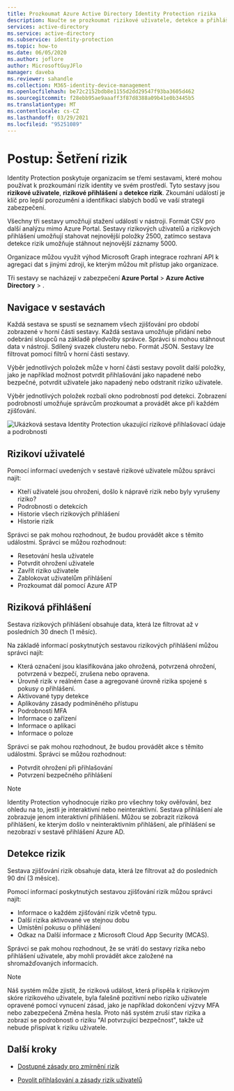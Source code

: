 ```yaml
---
title: Prozkoumat Azure Active Directory Identity Protection rizika
description: Naučte se prozkoumat rizikové uživatele, detekce a přihlášení v Azure Active Directory Identity Protection
services: active-directory
ms.service: active-directory
ms.subservice: identity-protection
ms.topic: how-to
ms.date: 06/05/2020
ms.author: joflore
author: MicrosoftGuyJFlo
manager: daveba
ms.reviewer: sahandle
ms.collection: M365-identity-device-management
ms.openlocfilehash: be72c2152bdb8e1155d2dd29547f93ba3605d462
ms.sourcegitcommit: f28ebb95ae9aaaff3f87d8388a09b41e0b3445b5
ms.translationtype: MT
ms.contentlocale: cs-CZ
ms.lasthandoff: 03/29/2021
ms.locfileid: "95251089"
---
```

# <a name="how-to-investigate-risk"></a>Postup: Šetření rizik

Identity Protection poskytuje organizacím se třemi sestavami, které mohou používat k prozkoumání rizik identity ve svém prostředí. Tyto sestavy jsou **rizikové uživatele**, **rizikové přihlášení** a **detekce rizik**. Zkoumání událostí je klíč pro lepší porozumění a identifikaci slabých bodů ve vaší strategii zabezpečení.

Všechny tři sestavy umožňují stažení událostí v nástroji. Formát CSV pro další analýzu mimo Azure Portal. Sestavy rizikových uživatelů a rizikových přihlášení umožňují stahovat nejnovější položky 2500, zatímco sestava detekce rizik umožňuje stáhnout nejnovější záznamy 5000.

Organizace můžou využít výhod Microsoft Graph integrace rozhraní API k agregaci dat s jinými zdroji, ke kterým můžou mít přístup jako organizace.

Tři sestavy se nacházejí v zabezpečení **Azure Portal**  >  **Azure Active Directory**  >  .

## <a name="navigating-the-reports"></a>Navigace v sestavách

Každá sestava se spustí se seznamem všech zjišťování pro období zobrazené v horní části sestavy. Každá sestava umožňuje přidání nebo odebrání sloupců na základě předvolby správce. Správci si mohou stáhnout data v nástroji. Sdílený svazek clusteru nebo. Formát JSON. Sestavy lze filtrovat pomocí filtrů v horní části sestavy.

Výběr jednotlivých položek může v horní části sestavy povolit další položky, jako je například možnost potvrdit přihlašování jako napadené nebo bezpečné, potvrdit uživatele jako napadený nebo odstranit riziko uživatele.

Výběr jednotlivých položek rozbalí okno podrobností pod detekci. Zobrazení podrobností umožňuje správcům prozkoumat a provádět akce při každém zjišťování. 

![Ukázková sestava Identity Protection ukazující rizikové přihlašovací údaje a podrobnosti](./media/howto-identity-protection-investigate-risk/identity-protection-risky-sign-ins-report.png)

## <a name="risky-users"></a>Rizikoví uživatelé

Pomocí informací uvedených v sestavě rizikové uživatele můžou správci najít:

- Kteří uživatelé jsou ohroženi, došlo k nápravě rizik nebo byly vyrušeny riziko?
- Podrobnosti o detekcích
- Historie všech rizikových přihlášení
- Historie rizik
 
Správci se pak mohou rozhodnout, že budou provádět akce s těmito událostmi. Správci se můžou rozhodnout:

- Resetování hesla uživatele
- Potvrdit ohrožení uživatele
- Zavřít riziko uživatele
- Zablokovat uživatelům přihlášení
- Prozkoumat dál pomocí Azure ATP

## <a name="risky-sign-ins"></a>Riziková přihlášení

Sestava rizikových přihlášení obsahuje data, která lze filtrovat až v posledních 30 dnech (1 měsíc).

Na základě informací poskytnutých sestavou rizikových přihlášení můžou správci najít:

- Která označení jsou klasifikována jako ohrožená, potvrzená ohrožení, potvrzená v bezpečí, zrušena nebo opravena.
- Úrovně rizik v reálném čase a agregované úrovně rizika spojené s pokusy o přihlášení.
- Aktivované typy detekce
- Aplikovány zásady podmíněného přístupu
- Podrobnosti MFA
- Informace o zařízení
- Informace o aplikaci
- Informace o poloze

Správci se pak mohou rozhodnout, že budou provádět akce s těmito událostmi. Správci se můžou rozhodnout:

- Potvrdit ohrožení při přihlašování
- Potvrzení bezpečného přihlášení

> [!NOTE] 
> Identity Protection vyhodnocuje riziko pro všechny toky ověřování, bez ohledu na to, jestli je interaktivní nebo neinteraktivní. Sestava přihlášení ale zobrazuje jenom interaktivní přihlášení. Můžou se zobrazit riziková přihlášení, ke kterým došlo v neinteraktivním přihlášení, ale přihlášení se nezobrazí v sestavě přihlášení Azure AD.

## <a name="risk-detections"></a>Detekce rizik

Sestava zjišťování rizik obsahuje data, která lze filtrovat až do posledních 90 dní (3 měsíce).

Pomocí informací poskytnutých sestavou zjišťování rizik můžou správci najít:

- Informace o každém zjišťování rizik včetně typu.
- Další rizika aktivované ve stejnou dobu
- Umístění pokusu o přihlášení
- Odkaz na Další informace z Microsoft Cloud App Security (MCAS).

Správci se pak mohou rozhodnout, že se vrátí do sestavy rizika nebo přihlášení uživatele, aby mohli provádět akce založené na shromažďovaných informacích.

> [!NOTE] 
> Náš systém může zjistit, že riziková událost, která přispěla k rizikovým skóre rizikového uživatele, byla falešně pozitivní nebo riziko uživatele opravené pomocí vynucení zásad, jako je například dokončení výzvy MFA nebo zabezpečená Změna hesla. Proto náš systém zruší stav rizika a zobrazí se podrobnosti o riziku "AI potvrzující bezpečnost", takže už nebude přispívat k riziku uživatele. 


## <a name="next-steps"></a>Další kroky

- [Dostupné zásady pro zmírnění rizik](concept-identity-protection-policies.md)

- [Povolit přihlašování a zásady rizik uživatelů](howto-identity-protection-configure-risk-policies.md)
